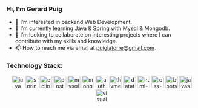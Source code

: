### Hi, I’m Gerard Puig
- 👀 I’m interested in backend Web Development.
- 🌱 I’m currently learning Java & Spring with Mysql & Mongodb.
- 💞️ I’m looking to collaborate on interesting projects where I can contribute with my skills and knowledge.
- 📫 How to reach me via email at puiglatorre@gmail.com.


### Technology Stack:
<p align="center">
  <img src="https://github.com/GerardPuigl/TechnologyStackIcons/blob/main/Logos/java.svg" alt="java" title="java" height="33px"/>
  <img src="https://github.com/GerardPuigl/TechnologyStackIcons/blob/main/Logos/spring-long.svg" alt="spring" title="spring" height="33px"/>
  <img src="https://github.com/GerardPuigl/TechnologyStackIcons/blob/main/Logos/eclipse.svg" alt="eclipse" title="eclipse" height="33px"/> 
  <img src="https://github.com/GerardPuigl/TechnologyStackIcons/blob/main/Logos/postman.svg" alt="postman" title="postman" height="33px"/>
  <img src="https://github.com/GerardPuigl/TechnologyStackIcons/blob/main/Logos/mysql.svg" alt="mysql" title="mysql" height="33px"/>
  <img src="https://github.com/GerardPuigl/TechnologyStackIcons/blob/main/Logos/mongodb.svg" alt="mongodb" title="mongodb" height="33px"/>
  <img src="https://github.com/GerardPuigl/TechnologyStackIcons/blob/main/Logos/auth0.svg" alt="auth0" title="auth0" height="33px"/>
  <img src="https://github.com/GerardPuigl/TechnologyStackIcons/blob/main/Logos/thymeleaf.png" alt="thymeleaf" title="thymeleaf" height="33px"/>
  <img src="https://github.com/GerardPuigl/TechnologyStackIcons/blob/main/Logos/datatables.png" alt="datatables" title="datatables" height="33px"/>
  <img src="https://github.com/GerardPuigl/TechnologyStackIcons/blob/main/Logos/html-5.svg" alt="html-5" title="html-5" height="33px"/>
  <img src="https://github.com/GerardPuigl/TechnologyStackIcons/blob/main/Logos/css-3.svg" alt="css-3" title="css-3" height="33px"/>
  <img src="https://github.com/GerardPuigl/TechnologyStackIcons/blob/main/Logos/bootstrap.svg" alt="bootstrap" title="bootstrap" height="33px"/>
  <img src="https://github.com/GerardPuigl/TechnologyStackIcons/blob/main/Logos/javascript.svg" alt="javascript" title="javascript" height="33px"/>
  <img src="https://github.com/GerardPuigl/TechnologyStackIcons/blob/main/Logos/visual-studio-code.svg" alt="visual-studio-code" title="visual-studio-code" height="33px"/>

 
</p>
